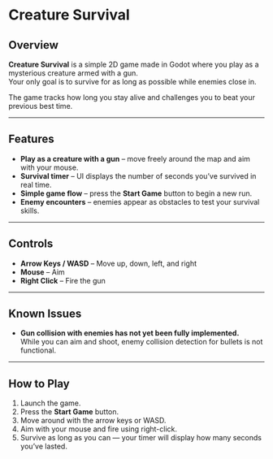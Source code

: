 # Creature Survival

## Overview
**Creature Survival** is a simple 2D game made in Godot where you play as a mysterious creature armed with a gun.  
Your only goal is to survive for as long as possible while enemies close in.  

The game tracks how long you stay alive and challenges you to beat your previous best time.

---

## Features
- **Play as a creature with a gun** – move freely around the map and aim with your mouse.  
- **Survival timer** – UI displays the number of seconds you’ve survived in real time.  
- **Simple game flow** – press the **Start Game** button to begin a new run.  
- **Enemy encounters** – enemies appear as obstacles to test your survival skills.  

---

## Controls
- **Arrow Keys / WASD** – Move up, down, left, and right  
- **Mouse** – Aim  
- **Right Click** – Fire the gun  

---

## Known Issues
- **Gun collision with enemies has not yet been fully implemented.**  
  While you can aim and shoot, enemy collision detection for bullets is not functional.
  

---

## How to Play
1. Launch the game.  
2. Press the **Start Game** button.  
3. Move around with the arrow keys or WASD.  
4. Aim with your mouse and fire using right-click.  
5. Survive as long as you can — your timer will display how many seconds you’ve lasted.  
